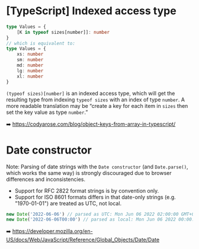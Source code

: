 # [TypeScript] Indexed access type

```ts
type Values = {
	[K in typeof sizes[number]]: number
}
// which is equivalent to:
type Values = {
	xs: number
	sm: number
	md: number
	lg: number
	xl: number
}
```

`(typeof sizes)[number]` is an indexed access type, which will get the resulting type from indexing `typeof sizes` with an index of type `number`. A more readable translation may be “create a key for each item in `sizes` then set the key value as type `number`.”

➡️ https://codyarose.com/blog/object-keys-from-array-in-typescript/

# Date constructor

Note: Parsing of date strings with the `Date constructor` (and `Date.parse()`, which works the same way) is strongly discouraged due to browser differences and inconsistencies.

- Support for RFC 2822 format strings is by convention only.
- Support for ISO 8601 formats differs in that date-only strings (e.g. "1970-01-01") are treated as UTC, not local.

```js
new Date('2022-06-06') // parsed as UTC: Mon Jun 06 2022 02:00:00 GMT+0200 (Central European Summer Time)
new Date('2022-06-06T00:00') // parsed as local: Mon Jun 06 2022 00:00:00 GMT+0200 (Central European Summer Time)
```

➡️ https://developer.mozilla.org/en-US/docs/Web/JavaScript/Reference/Global_Objects/Date/Date
